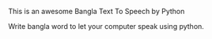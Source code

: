 This is an awesome Bangla Text To Speech by Python

Write bangla word to let your computer speak using python. 
